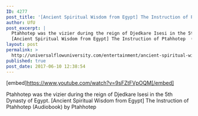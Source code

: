 ```yaml
---
ID: 4277
post_title: '[Ancient Spiritual Wisdom from Egypt] The Instruction of Ptahhotep'
author: UfU
post_excerpt: |
  Ptahhotep was the vizier during the reign of Djedkare Isesi in the 5th Dynasty of Egypt.
  [Ancient Spiritual Wisdom from Egypt] The Instruction of Ptahhotep  (Audiobook) by Ptahhotep
layout: post
permalink: >
  http://universalflowuniversity.com/entertainment/ancient-spiritual-wisdom-from-egypt-the-instruction-of-ptahhotep/
published: true
post_date: 2017-06-10 12:38:54
---
```

[embed]https://www.youtube.com/watch?v=9sFZtFVpOQM[/embed]<br>
<p>Ptahhotep was the vizier during the reign of Djedkare Isesi in the 5th Dynasty of Egypt.
[Ancient Spiritual Wisdom from Egypt] The Instruction of Ptahhotep  (Audiobook) by Ptahhotep</p>